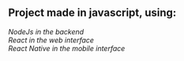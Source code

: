 ## Project made in javascript, using:
*NodeJs in the backend*  
*React in the web interface*  
*React Native in the mobile interface*